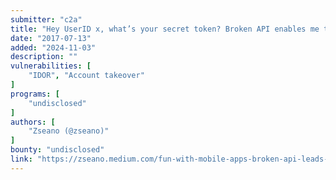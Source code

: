 ```yaml
---
submitter: "c2a"
title: "Hey UserID x, what’s your secret token? Broken API enables me to leak/modify any users personal information"
date: "2017-07-13"
added: "2024-11-03"
description: ""
vulnerabilities: [
    "IDOR", "Account takeover"
]
programs: [
    "undisclosed"
]
authors: [
    "Zseano (@zseano)"
]
bounty: "undisclosed"
link: "https://zseano.medium.com/fun-with-mobile-apps-broken-api-leads-to-leak-of-millions-of-personal-information-e7eb0b9dcce7"
---
```




